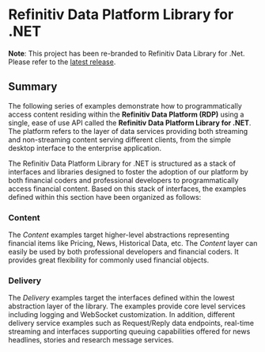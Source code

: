 # Refinitiv Data Platform Library for .NET

**Note**: This project has been re-branded to Refinitiv Data Library for .Net.  Please refer to the [latest release](https://github.com/Refinitiv-API-Samples/Example.RDPLibrary.DotNet).

## Summary

The following series of examples demonstrate how to programmatically access content residing within the **Refinitiv Data Platform (RDP)** using a single, ease of use API called the **Refinitiv Data Platform Library for .NET**.  The platform refers to the layer of data services providing both streaming and non-streaming content serving different clients, from the simple desktop interface to the enterprise application.  

The Refinitiv Data Platform Library for .NET is structured as a stack of interfaces and libraries designed to foster the adoption of our platform by both financial coders and professional developers to programmatically access financial content.  Based on this stack of interfaces, the examples defined within this section have been organized as follows:

### **Content**

The *Content* examples target higher-level abstractions representing financial items like Pricing, News, Historical Data, etc. The *Content* layer can easily be used by both professional developers and financial coders. It provides great flexibility for commonly used financial objects.

### **Delivery**

The *Delivery* examples target the interfaces defined within the lowest abstraction layer of the library.  The examples provide core level services including logging and WebSocket customization.  In addition, different delivery service examples such as Request/Reply data endpoints, real-time streaming and interfaces supporting queuing capabilities offered for news headlines, stories and research message services.


